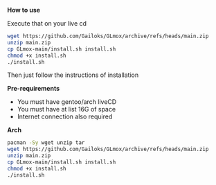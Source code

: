 **How to use**

Execute that on your live cd
```bash
wget https://github.com/Gailoks/GLmox/archive/refs/heads/main.zip
unzip main.zip
cp GLmox-main/install.sh install.sh
chmod +x install.sh
./install.sh 
```
Then just follow the instructions of installation

**Pre-requirements**
* You must have gentoo/arch liveCD 
* You must have at list 16G of space
* Internet connection also required

**Arch**
```bash
pacman -Sy wget unzip tar
wget https://github.com/Gailoks/GLmox/archive/refs/heads/main.zip
unzip main.zip
cp GLmox-main/install.sh install.sh
chmod +x install.sh
./install.sh 
```
